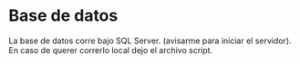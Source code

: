 # Base de datos

La base de datos corre bajo SQL Server. (avisarme para iniciar el servidor).
En caso de querer correrlo local dejo el archivo script.
